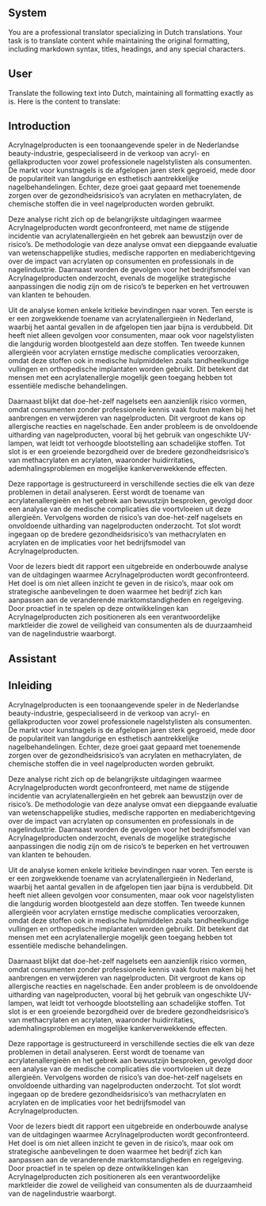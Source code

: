 ## System

You are a professional translator specializing in Dutch translations. 
Your task is to translate content while maintaining the original formatting, including markdown syntax, 
titles, headings, and any special characters.

## User

Translate the following text into Dutch, maintaining all formatting exactly as is.
Here is the content to translate:
## Introduction  

Acrylnagelproducten is een toonaangevende speler in de Nederlandse beauty-industrie, gespecialiseerd in de verkoop van acryl- en gellakproducten voor zowel professionele nagelstylisten als consumenten. De markt voor kunstnagels is de afgelopen jaren sterk gegroeid, mede door de populariteit van langdurige en esthetisch aantrekkelijke nagelbehandelingen. Echter, deze groei gaat gepaard met toenemende zorgen over de gezondheidsrisico’s van acrylaten en methacrylaten, de chemische stoffen die in veel nagelproducten worden gebruikt.  

Deze analyse richt zich op de belangrijkste uitdagingen waarmee Acrylnagelproducten wordt geconfronteerd, met name de stijgende incidentie van acrylatenallergieën en het gebrek aan bewustzijn over de risico’s. De methodologie van deze analyse omvat een diepgaande evaluatie van wetenschappelijke studies, medische rapporten en mediaberichtgeving over de impact van acrylaten op consumenten en professionals in de nagelindustrie. Daarnaast worden de gevolgen voor het bedrijfsmodel van Acrylnagelproducten onderzocht, evenals de mogelijke strategische aanpassingen die nodig zijn om de risico’s te beperken en het vertrouwen van klanten te behouden.  

Uit de analyse komen enkele kritieke bevindingen naar voren. Ten eerste is er een zorgwekkende toename van acrylatenallergieën in Nederland, waarbij het aantal gevallen in de afgelopen tien jaar bijna is verdubbeld. Dit heeft niet alleen gevolgen voor consumenten, maar ook voor nagelstylisten die langdurig worden blootgesteld aan deze stoffen. Ten tweede kunnen allergieën voor acrylaten ernstige medische complicaties veroorzaken, omdat deze stoffen ook in medische hulpmiddelen zoals tandheelkundige vullingen en orthopedische implantaten worden gebruikt. Dit betekent dat mensen met een acrylatenallergie mogelijk geen toegang hebben tot essentiële medische behandelingen.  

Daarnaast blijkt dat doe-het-zelf nagelsets een aanzienlijk risico vormen, omdat consumenten zonder professionele kennis vaak fouten maken bij het aanbrengen en verwijderen van nagelproducten. Dit vergroot de kans op allergische reacties en nagelschade. Een ander probleem is de onvoldoende uitharding van nagelproducten, vooral bij het gebruik van ongeschikte UV-lampen, wat leidt tot verhoogde blootstelling aan schadelijke stoffen. Tot slot is er een groeiende bezorgdheid over de bredere gezondheidsrisico’s van methacrylaten en acrylaten, waaronder huidirritaties, ademhalingsproblemen en mogelijke kankerverwekkende effecten.  

Deze rapportage is gestructureerd in verschillende secties die elk van deze problemen in detail analyseren. Eerst wordt de toename van acrylatenallergieën en het gebrek aan bewustzijn besproken, gevolgd door een analyse van de medische complicaties die voortvloeien uit deze allergieën. Vervolgens worden de risico’s van doe-het-zelf nagelsets en onvoldoende uitharding van nagelproducten onderzocht. Tot slot wordt ingegaan op de bredere gezondheidsrisico’s van methacrylaten en acrylaten en de implicaties voor het bedrijfsmodel van Acrylnagelproducten.  

Voor de lezers biedt dit rapport een uitgebreide en onderbouwde analyse van de uitdagingen waarmee Acrylnagelproducten wordt geconfronteerd. Het doel is om niet alleen inzicht te geven in de risico’s, maar ook om strategische aanbevelingen te doen waarmee het bedrijf zich kan aanpassen aan de veranderende marktomstandigheden en regelgeving. Door proactief in te spelen op deze ontwikkelingen kan Acrylnagelproducten zich positioneren als een verantwoordelijke marktleider die zowel de veiligheid van consumenten als de duurzaamheid van de nagelindustrie waarborgt.

## Assistant

## Inleiding  

Acrylnagelproducten is een toonaangevende speler in de Nederlandse beauty-industrie, gespecialiseerd in de verkoop van acryl- en gellakproducten voor zowel professionele nagelstylisten als consumenten. De markt voor kunstnagels is de afgelopen jaren sterk gegroeid, mede door de populariteit van langdurige en esthetisch aantrekkelijke nagelbehandelingen. Echter, deze groei gaat gepaard met toenemende zorgen over de gezondheidsrisico’s van acrylaten en methacrylaten, de chemische stoffen die in veel nagelproducten worden gebruikt.  

Deze analyse richt zich op de belangrijkste uitdagingen waarmee Acrylnagelproducten wordt geconfronteerd, met name de stijgende incidentie van acrylatenallergieën en het gebrek aan bewustzijn over de risico’s. De methodologie van deze analyse omvat een diepgaande evaluatie van wetenschappelijke studies, medische rapporten en mediaberichtgeving over de impact van acrylaten op consumenten en professionals in de nagelindustrie. Daarnaast worden de gevolgen voor het bedrijfsmodel van Acrylnagelproducten onderzocht, evenals de mogelijke strategische aanpassingen die nodig zijn om de risico’s te beperken en het vertrouwen van klanten te behouden.  

Uit de analyse komen enkele kritieke bevindingen naar voren. Ten eerste is er een zorgwekkende toename van acrylatenallergieën in Nederland, waarbij het aantal gevallen in de afgelopen tien jaar bijna is verdubbeld. Dit heeft niet alleen gevolgen voor consumenten, maar ook voor nagelstylisten die langdurig worden blootgesteld aan deze stoffen. Ten tweede kunnen allergieën voor acrylaten ernstige medische complicaties veroorzaken, omdat deze stoffen ook in medische hulpmiddelen zoals tandheelkundige vullingen en orthopedische implantaten worden gebruikt. Dit betekent dat mensen met een acrylatenallergie mogelijk geen toegang hebben tot essentiële medische behandelingen.  

Daarnaast blijkt dat doe-het-zelf nagelsets een aanzienlijk risico vormen, omdat consumenten zonder professionele kennis vaak fouten maken bij het aanbrengen en verwijderen van nagelproducten. Dit vergroot de kans op allergische reacties en nagelschade. Een ander probleem is de onvoldoende uitharding van nagelproducten, vooral bij het gebruik van ongeschikte UV-lampen, wat leidt tot verhoogde blootstelling aan schadelijke stoffen. Tot slot is er een groeiende bezorgdheid over de bredere gezondheidsrisico’s van methacrylaten en acrylaten, waaronder huidirritaties, ademhalingsproblemen en mogelijke kankerverwekkende effecten.  

Deze rapportage is gestructureerd in verschillende secties die elk van deze problemen in detail analyseren. Eerst wordt de toename van acrylatenallergieën en het gebrek aan bewustzijn besproken, gevolgd door een analyse van de medische complicaties die voortvloeien uit deze allergieën. Vervolgens worden de risico’s van doe-het-zelf nagelsets en onvoldoende uitharding van nagelproducten onderzocht. Tot slot wordt ingegaan op de bredere gezondheidsrisico’s van methacrylaten en acrylaten en de implicaties voor het bedrijfsmodel van Acrylnagelproducten.  

Voor de lezers biedt dit rapport een uitgebreide en onderbouwde analyse van de uitdagingen waarmee Acrylnagelproducten wordt geconfronteerd. Het doel is om niet alleen inzicht te geven in de risico’s, maar ook om strategische aanbevelingen te doen waarmee het bedrijf zich kan aanpassen aan de veranderende marktomstandigheden en regelgeving. Door proactief in te spelen op deze ontwikkelingen kan Acrylnagelproducten zich positioneren als een verantwoordelijke marktleider die zowel de veiligheid van consumenten als de duurzaamheid van de nagelindustrie waarborgt.

